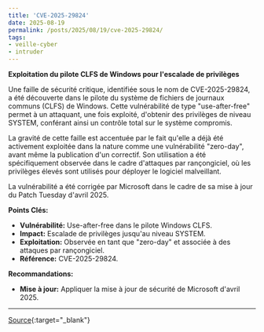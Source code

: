 ```yaml
---
title: 'CVE-2025-29824'
date: 2025-08-19
permalink: /posts/2025/08/19/cve-2025-29824/
tags:
- veille-cyber
- intruder
---
```

**Exploitation du pilote CLFS de Windows pour l'escalade de privilèges**

Une faille de sécurité critique, identifiée sous le nom de CVE-2025-29824, a été découverte dans le pilote du système de fichiers de journaux communs (CLFS) de Windows. Cette vulnérabilité de type "use-after-free" permet à un attaquant, une fois exploité, d'obtenir des privilèges de niveau SYSTEM, conférant ainsi un contrôle total sur le système compromis.

La gravité de cette faille est accentuée par le fait qu'elle a déjà été activement exploitée dans la nature comme une vulnérabilité "zero-day", avant même la publication d'un correctif. Son utilisation a été spécifiquement observée dans le cadre d'attaques par rançongiciel, où les privilèges élevés sont utilisés pour déployer le logiciel malveillant.

La vulnérabilité a été corrigée par Microsoft dans le cadre de sa mise à jour du Patch Tuesday d'avril 2025.

**Points Clés:**

*   **Vulnérabilité:** Use-after-free dans le pilote Windows CLFS.
*   **Impact:** Escalade de privilèges jusqu'au niveau SYSTEM.
*   **Exploitation:** Observée en tant que "zero-day" et associée à des attaques par rançongiciel.
*   **Référence:** CVE-2025-29824.

**Recommandations:**

*   **Mise à jour:** Appliquer la mise à jour de sécurité de Microsoft d'avril 2025.

---
[Source](https://cvemon.intruder.io/cves/CVE-2025-29824){:target="_blank"}
